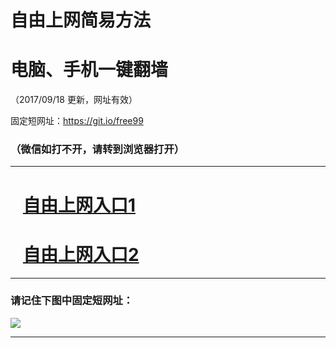 ﻿# 自由上网简易方法

# 电脑、手机一键翻墙

（2017/09/18 更新，网址有效）

固定短网址：https://git.io/free99

### （微信如打不开，请转到浏览器打开）


***





# &nbsp;&nbsp; <a href="http://ft524921544.fwq-tz1005.info/fwqtz01.html?t=091800114982 " target="_blank">自由上网入口1</a>
# &nbsp;&nbsp; <a href="http://ft2050917209.fwq-tz1006.info/fwqtz02.html?t=091800123460 " target="_blank">自由上网入口2</a>
***

### 请记住下图中固定短网址：

<img src="https://s3-us-west-2.amazonaws.com/fwq-1001/yjfq-20170905okok.png" /> 


***


